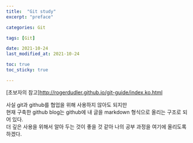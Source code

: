 ```yaml
---
title:  "Git study"
excerpt: "preface"

categories: Git

tags: [Git]

date: 2021-10-24
last_modified_at: 2021-10-24

toc: true
toc_sticky: true

---
```


[초보자의 참고]<http://rogerdudler.github.io/git-guide/index.ko.html>

사실 git과 github를 협업을 위해 사용하지 않아도 되지만  
현재 구축한 github blog는 github에 내 글을 markdown 형식으로 올리는 구조로 되어 있다.  
더 깊은 사용을 위해서 알아 두는 것이 좋을 것 같아 나의 공부 과정을 여기에 올리도록 하겠다.
